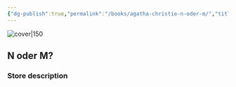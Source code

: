 ```yaml
---
{"dg-publish":true,"permalink":"/books/agatha-christie-n-oder-m/","title":"\"N oder M?\"","tags":["classic","crime"]}
---
```




![cover|150](https://cdn.thestorygraph.com/0w2hs5e9j4n61ce3utqk0a9gipcz)

## N oder M?

### Store description

